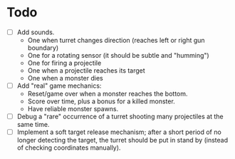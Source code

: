 # Todo
* [ ] Add sounds.
  * One when turret changes direction (reaches left or right gun boundary)
  * One for a rotating sensor (it should be subtle and "humming")
  * One for firing a projectile
  * One when a projectile reaches its target
  * One when a monster dies
* [ ] Add "real" game mechanics:
  * Reset/game over when a monster reaches the bottom.
  * Score over time, plus a bonus for a killed monster.
  * Have reliable monster spawns.
* [ ] Debug a "rare" occurrence of a turret shooting many projectiles at the same time.
* [ ] Implement a soft target release mechanism; after a short period of no longer detecting the target, the turret should be put in stand by (instead of checking coordinates manually).
